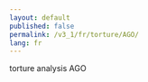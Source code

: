 ```yaml
---
layout: default
published: false
permalink: /v3_1/fr/torture/AGO/
lang: fr
---
```


torture analysis AGO
